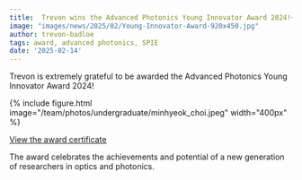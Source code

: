 ```yaml
---
title:  Trevon wins the Advanced Photonics Young Innovator Award 2024!~
image: "images/news/2025/02/Young-Innovator-Award-920x450.jpg"
author: trevon-badloe
tags: award, advanced photonics, SPIE
date: '2025-02-14'
---
```


Trevon is extremely grateful to be awarded the Advanced Photonics Young Innovator Award 2024!

{%
  include figure.html
  image="/team/photos/undergraduate/minhyeok_choi.jpeg"
  width="400px"
%}

[View the award certificate](images/news/2025/02/AP-Certificate_Young-Innovator-Award_Trevon-Badloe.pdf)


The award celebrates the achievements and potential of a new generation of researchers in optics and photonics.
